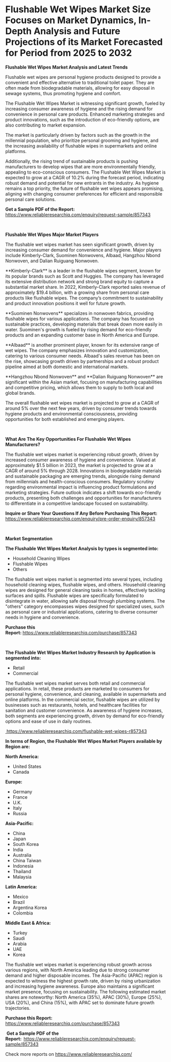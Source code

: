 <p><h1>Flushable Wet Wipes Market Size Focuses on Market Dynamics, In-Depth Analysis and Future Projections of its Market Forecasted for Period from 2025 to 2032</h1></p><p><strong>Flushable Wet Wipes Market Analysis and Latest Trends</strong></p>
<p><p>Flushable wet wipes are personal hygiene products designed to provide a convenient and effective alternative to traditional toilet paper. They are often made from biodegradable materials, allowing for easy disposal in sewage systems, thus promoting hygiene and comfort.</p><p>The Flushable Wet Wipes Market is witnessing significant growth, fueled by increasing consumer awareness of hygiene and the rising demand for convenience in personal care products. Enhanced marketing strategies and product innovations, such as the introduction of eco-friendly options, are also contributing to market expansion. </p><p>The market is particularly driven by factors such as the growth in the millennial population, who prioritize personal grooming and hygiene, and the increasing availability of flushable wipes in supermarkets and online platforms. </p><p>Additionally, the rising trend of sustainable products is pushing manufacturers to develop wipes that are more environmentally friendly, appealing to eco-conscious consumers. The Flushable Wet Wipes Market is expected to grow at a CAGR of 10.2% during the forecast period, indicating robust demand and potential for new entrants in the industry. As hygiene remains a top priority, the future of flushable wet wipes appears promising, aligning with changing consumer preferences for efficient and responsible personal care solutions.</p></p>
<p><strong>Get a Sample PDF of the Report:&nbsp;</strong> <a href="https://www.reliableresearchiq.com/enquiry/request-sample/857343?utm_campaign=3262&utm_medium=2&utm_source=Github&utm_content=ia&utm_term=04042025&utm_id=flushable-wet-wipes">https://www.reliableresearchiq.com/enquiry/request-sample/857343</a></p>
<p>&nbsp;</p>
<p><strong>Flushable Wet Wipes Major Market Players</strong></p>
<p><p>The flushable wet wipes market has seen significant growth, driven by increasing consumer demand for convenience and hygiene. Major players include Kimberly-Clark, Suominen Nonwovens, Albaad, Hangzhou Nbond Nonwoven, and Dalian Ruiguang Nonwoven.</p><p>**Kimberly-Clark** is a leader in the flushable wipes segment, known for its popular brands such as Scott and Huggies. The company has leveraged its extensive distribution network and strong brand equity to capture a substantial market share. In 2022, Kimberly-Clark reported sales revenue of approximately $19.4 billion, with a growing share from personal care products like flushable wipes. The company’s commitment to sustainability and product innovation positions it well for future growth.</p><p>**Suominen Nonwovens** specializes in nonwoven fabrics, providing flushable wipes for various applications. The company has focused on sustainable practices, developing materials that break down more easily in water. Suominen's growth is fueled by rising demand for eco-friendly products and an expanding customer base in North America and Europe.</p><p>**Albaad** is another prominent player, known for its extensive range of wet wipes. The company emphasizes innovation and customization, catering to various consumer needs. Albaad's sales revenue has been on the rise, showcasing growth driven by partnerships and a robust product pipeline aimed at both domestic and international markets.</p><p>**Hangzhou Nbond Nonwoven** and **Dalian Ruiguang Nonwoven** are significant within the Asian market, focusing on manufacturing capabilities and competitive pricing, which allows them to supply to both local and global brands.</p><p>The overall flushable wet wipes market is projected to grow at a CAGR of around 5% over the next few years, driven by consumer trends towards hygiene products and environmental consciousness, providing opportunities for both established and emerging players.</p></p>
<p>&nbsp;</p>
<p><strong>What Are The Key Opportunities For Flushable Wet Wipes Manufacturers?</strong></p>
<p><p>The flushable wet wipes market is experiencing robust growth, driven by increased consumer awareness of hygiene and convenience. Valued at approximately $1.5 billion in 2023, the market is projected to grow at a CAGR of around 5% through 2028. Innovations in biodegradable materials and sustainable packaging are emerging trends, alongside rising demand from millennials and health-conscious consumers. Regulatory scrutiny regarding environmental impact is influencing product formulations and marketing strategies. Future outlook indicates a shift towards eco-friendly products, presenting both challenges and opportunities for manufacturers to differentiate in a competitive landscape focused on sustainability.</p></p>
<p><strong>Inquire or Share Your Questions If Any Before Purchasing This Report:</strong> <a href="https://www.reliableresearchiq.com/enquiry/pre-order-enquiry/857343?utm_campaign=3262&utm_medium=2&utm_source=Github&utm_content=ia&utm_term=04042025&utm_id=flushable-wet-wipes">https://www.reliableresearchiq.com/enquiry/pre-order-enquiry/857343</a></p>
<p>&nbsp;</p>
<p><strong>Market Segmentation</strong></p>
<p><strong>The Flushable Wet Wipes Market Analysis by types is segmented into:</strong></p>
<p><ul><li>Household Cleaning Wipes</li><li>Flushable Wipes</li><li>Others</li></ul></p>
<p><p>The flushable wet wipes market is segmented into several types, including household cleaning wipes, flushable wipes, and others. Household cleaning wipes are designed for general cleaning tasks in homes, effectively tackling surfaces and spills. Flushable wipes are specifically formulated to disintegrate in water, allowing safe disposal through plumbing systems. The "others" category encompasses wipes designed for specialized uses, such as personal care or industrial applications, catering to diverse consumer needs in hygiene and convenience.</p></p>
<p><strong>Purchase this Report:&nbsp;</strong><a href="https://www.reliableresearchiq.com/purchase/857343?utm_campaign=3262&utm_medium=2&utm_source=Github&utm_content=ia&utm_term=04042025&utm_id=flushable-wet-wipes">https://www.reliableresearchiq.com/purchase/857343</a></p>
<p>&nbsp;</p>
<p><strong>The Flushable Wet Wipes Market Industry Research by Application is segmented into:</strong></p>
<p><ul><li>Retail</li><li>Commercial</li></ul></p>
<p><p>The flushable wet wipes market serves both retail and commercial applications. In retail, these products are marketed to consumers for personal hygiene, convenience, and cleaning, available in supermarkets and online platforms. In the commercial sector, flushable wipes are utilized by businesses such as restaurants, hotels, and healthcare facilities for sanitation and customer convenience. As awareness of hygiene increases, both segments are experiencing growth, driven by demand for eco-friendly options and ease of use in daily routines.</p></p>
<p><a href="https://www.reliableresearchiq.com/flushable-wet-wipes-r857343?utm_campaign=3262&utm_medium=2&utm_source=Github&utm_content=ia&utm_term=04042025&utm_id=flushable-wet-wipes">&nbsp;https://www.reliableresearchiq.com/flushable-wet-wipes-r857343</a></p>
<p><strong>In terms of Region, the Flushable Wet Wipes Market Players available by Region are:</strong></p>
<p>
    <p> <strong> North America: </strong>
        <ul>
            <li>United States</li>
            <li>Canada</li>
        </ul>
        </p> 
    <p> <strong> Europe: </strong>
        <ul>
            <li>Germany</li>
            <li>France</li>
            <li>U.K.</li>
            <li>Italy</li>
            <li>Russia</li>
        </ul>
        </p> 
    <p> <strong> Asia-Pacific: </strong>
        <ul>
            <li>China</li>
            <li>Japan</li>
            <li>South Korea</li>
            <li>India</li>
            <li>Australia</li>
            <li>China Taiwan</li>
            <li>Indonesia</li>
            <li>Thailand</li>
            <li>Malaysia</li>
        </ul>
        </p> 
    <p> <strong> Latin America: </strong>
        <ul>
            <li>Mexico</li>
            <li>Brazil</li>
            <li>Argentina Korea</li>
            <li>Colombia</li>
        </ul>
        </p> 
    <p> <strong> Middle East & Africa: </strong>
        <ul>
            <li>Turkey</li>
            <li>Saudi</li>
            <li>Arabia</li>
            <li>UAE</li>
            <li>Korea</li>
        </ul>
    </p>
    </p>
<p><p>The flushable wet wipes market is experiencing robust growth across various regions, with North America leading due to strong consumer demand and higher disposable incomes. The Asia-Pacific (APAC) region is expected to witness the highest growth rate, driven by rising urbanization and increasing hygiene awareness. Europe also maintains a significant market presence, focusing on sustainability. The following estimated market shares are noteworthy: North America (35%), APAC (30%), Europe (25%), USA (20%), and China (15%), with APAC set to dominate future growth trajectories.</p></p>
<p><strong>Purchase this Report: </strong><a href="https://www.reliableresearchiq.com/purchase/857343?utm_campaign=3262&utm_medium=2&utm_source=Github&utm_content=ia&utm_term=04042025&utm_id=flushable-wet-wipes">https://www.reliableresearchiq.com/purchase/857343</a></p>
<p>&nbsp;<strong>Get a Sample PDF of the Report:&nbsp;&nbsp;</strong><a href="https://www.reliableresearchiq.com/enquiry/request-sample/857343?utm_campaign=3262&utm_medium=2&utm_source=Github&utm_content=ia&utm_term=04042025&utm_id=flushable-wet-wipes">https://www.reliableresearchiq.com/enquiry/request-sample/857343</a></p>
<p><strong></strong></p>
<p>Check more reports on <a href="https://www.reliableresearchiq.com/?utm_campaign=3262&utm_medium=2&utm_source=Github&utm_content=ia&utm_term=04042025&utm_id=flushable-wet-wipes">https://www.reliableresearchiq.com/</a></p>